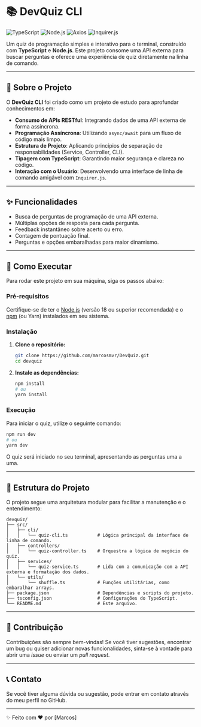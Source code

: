 # 📚 DevQuiz CLI

![TypeScript](https://img.shields.io/badge/TypeScript-007ACC?style=for-the-badge&logo=typescript&logoColor=white)
![Node.js](https://img.shields.io/badge/Node.js-339933?style=for-the-badge&logo=nodedotjs&logoColor=white)
![Axios](https://img.shields.io/badge/Axios-5A29E4?style=for-the-badge&logo=axios&logoColor=white)
![Inquirer.js](https://img.shields.io/badge/Inquirer.js-FF69B4?style=for-the-badge&logo=npm&logoColor=white)

Um quiz de programação simples e interativo para o terminal, construído com **TypeScript** e **Node.js**. Este projeto consome uma API externa para buscar perguntas e oferece uma experiência de quiz diretamente na linha de comando.

---

## 🌟 Sobre o Projeto

O **DevQuiz CLI** foi criado como um projeto de estudo para aprofundar conhecimentos em:

* **Consumo de APIs RESTful**: Integrando dados de uma API externa de forma assíncrona.
* **Programação Assíncrona**: Utilizando `async/await` para um fluxo de código mais limpo.
* **Estrutura de Projeto**: Aplicando princípios de separação de responsabilidades (Service, Controller, CLI).
* **Tipagem com TypeScript**: Garantindo maior segurança e clareza no código.
* **Interação com o Usuário**: Desenvolvendo uma interface de linha de comando amigável com `Inquirer.js`.

---

## ✨ Funcionalidades

* Busca de perguntas de programação de uma API externa.
* Múltiplas opções de resposta para cada pergunta.
* Feedback instantâneo sobre acerto ou erro.
* Contagem de pontuação final.
* Perguntas e opções embaralhadas para maior dinamismo.

---

## 🚀 Como Executar

Para rodar este projeto em sua máquina, siga os passos abaixo:

### Pré-requisitos

Certifique-se de ter o [Node.js](https://nodejs.org/en/) (versão 18 ou superior recomendada) e o [npm](https://www.npmjs.com/) (ou Yarn) instalados em seu sistema.

### Instalação

1.  **Clone o repositório:**
    ```bash
    git clone https://github.com/marcosmvr/DevQuiz.git
    cd devquiz
    ```

2.  **Instale as dependências:**
    ```bash
    npm install
    # ou
    yarn install
    ```

### Execução

Para iniciar o quiz, utilize o seguinte comando:

```bash
npm run dev
# ou
yarn dev
```

O quiz será iniciado no seu terminal, apresentando as perguntas uma a uma.

---

## 📁 Estrutura do Projeto

O projeto segue uma arquitetura modular para facilitar a manutenção e o entendimento:

```
devquiz/
├── src/
│   ├── cli/
│   │   └── quiz-cli.ts           # Lógica principal da interface de linha de comando.
│   ├── controllers/
│   │   └── quiz-controller.ts    # Orquestra a lógica de negócio do quiz.
│   ├── services/
│   │   └── quiz-service.ts       # Lida com a comunicação com a API externa e formatação dos dados.
│   └── utils/
│       └── shuffle.ts            # Funções utilitárias, como embaralhar arrays.
├── package.json                  # Dependências e scripts do projeto.
├── tsconfig.json                 # Configurações do TypeScript.
└── README.md                     # Este arquivo.
```

---

## 🤝 Contribuição

Contribuições são sempre bem-vindas! Se você tiver sugestões, encontrar um bug ou quiser adicionar novas funcionalidades, sinta-se à vontade para abrir uma *issue* ou enviar um *pull request*.

---


## 📞 Contato

Se você tiver alguma dúvida ou sugestão, pode entrar em contato através do meu perfil no GitHub.

---

✨ Feito com ❤️ por [Marcos]
```